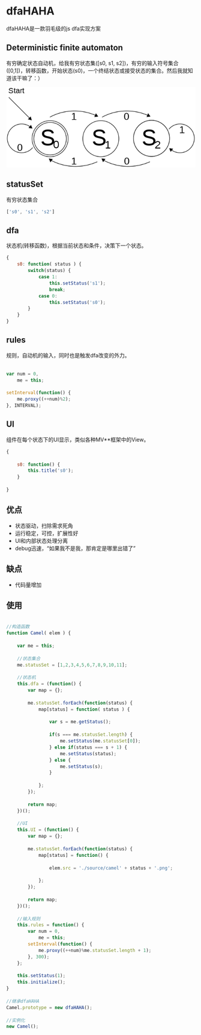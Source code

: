 # dfaHAHA

dfaHAHA是一款羽毛级的js dfa实现方案

## Deterministic finite automaton

有穷确定状态自动机，给我有穷状态集([s0, s1, s2])，有穷的输入符号集合([0,1])，转移函数，开始状态(s0)，一个终结状态或接受状态的集合。然后我就知道该干嘛了：）

![dfa](https://raw.githubusercontent.com/ilife5/sT/master/UI/dfa/source/640px-DFA_example_multiplies_of_3.svg.png)

## statusSet

有穷状态集合

```javascript
['s0', 's1', 's2']
```

## dfa

状态机(转移函数)，根据当前状态和条件，决策下一个状态。

```javascript
{
    s0: function( status ) {
        switch(status) {
            case 1:
                this.setStatus('s1');
                break;
            case 0:
                this.setStatus('s0');
        }
    }
}
```

## rules

规则，自动机的输入，同时也是触发dfa改变的外力。

```javascript

var num = 0,
    me = this;
    
setInterval(function() {
    me.proxy((++num)%2);
}, INTERVAL);

```

## UI

组件在每个状态下的UI显示，类似各种MV**框架中的View。

```javascript
{

    s0: function() {
        this.title('s0');
    }
            
}
```

## 优点

* 状态驱动，扫除需求死角
* 运行稳定，可控，扩展性好
* UI和内部状态处理分离
* debug迅速，“如果我不是我，那肯定是哪里出错了”

## 缺点

* 代码量增加

## 使用

```javascript

//构造函数
function Camel( elem ) {

    var me = this;
    
    //状态集合
    me.statusSet = [1,2,3,4,5,6,7,8,9,10,11];

    //状态机
    this.dfa = (function() {
        var map = {};

        me.statusSet.forEach(function(status) {
            map[status] = function( status ) {

                var s = me.getStatus();

                if(s === me.statusSet.length) {
                    me.setStatus(me.statusSet[0]);
                } else if(status === s + 1) {
                    me.setStatus(status);
                } else {
                    me.setStatus(s);
                }

            };
        });

        return map;
    })();

    //UI
    this.UI = (function() {
        var map = {};

        me.statusSet.forEach(function(status) {
            map[status] = function() {

                elem.src = './source/camel' + status + '.png';

            };
        });

        return map;
    })();

    //输入规则
    this.rules = function() {
        var num = 0,
            me = this;
        setInterval(function() {
            me.proxy((++num)%me.statusSet.length + 1);
        }, 300);
    };

    this.setStatus(1);
    this.initialize();
}

//继承dfaHAHA
Camel.prototype = new dfaHAHA();

//实例化
new Camel();

```
